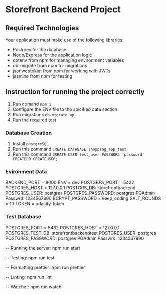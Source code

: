# Storefront Backend Project

## Required Technologies

Your application must make use of the following libraries:

- Postgres for the database
- Node/Express for the application logic
- dotenv from npm for managing environment variables
- db-migrate from npm for migrations
- jsonwebtoken from npm for working with JWTs
- jasmine from npm for testing

## Instruction for running the project correctly

1. Run comand `npm i`
2. Configure the ENV file to the spicified data section
3. Run migrations `db-migrate up`
4. Run the required test

### Database Creation

1. Install `postgreSQL`
2. Run this command `CREATE DATABASE shopping_app_test`
3. Run this command `CREATE USER test_user PASSWORD 'password' CREATEDB CREATEUSER;`

### Evironment Data

BACKEND_PORT = 8000 
ENV = dev 
POSTGRES_PORT = 5432 
POSTGRES_HOST = 127.0.0.1 
POSTGRS_DB: storefrontbackend
POSTGRES_USER: postgres
POSTGRES_PASSWORD: postgres
PGAdmin Passwrd: 1234567890
BCRYPT_PASSWORD = keep_coding 
SALT_ROUNDS = 10 
TOKEN = udacity-token

###  Test Database
POSTGRES_PORT = 5432 
POSTGRES_HOST = 127.0.0.1 
POSTGRES_TEST_DB: storefrontbackendtest
POSTGRES_USER: postgres
POSTGRES_PASSWORD: postgres
PGAdmin Passwrd: 1234567890

-- Running the server:
npm run start


-- Testing:
npm run test

-- Formatting prettier:
npm run prettier

-- Linting:
npm run lint

-- Watcher:
npm run watch

